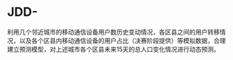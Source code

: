 # JDD-
利用几个邻近城市的移动通信设备用户数历史变动情况，各区县之间的用户转移情况，以及各个区县内移动通信设备的用户占比（决赛阶段提供）等模拟数据，合理建立预测模型，对上述城市各个区县未来15天的总人口变化情况进行动态预测。
